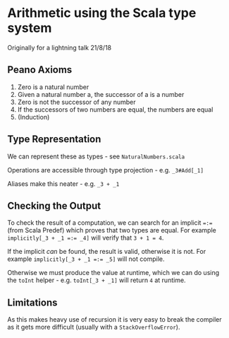# Arithmetic using the Scala type system

Originally for a lightning talk 21/8/18

## Peano Axioms

1. Zero is a natural number
2. Given a natural number a, the successor of a is a number
3. Zero is not the successor of any number
4. If the successors of two numbers are equal, the numbers are equal
5. (Induction)

## Type Representation

We can represent these as types - see `NaturalNumbers.scala`

Operations are accessible through type projection - e.g. `_3#Add[_1]`

Aliases make this neater - e.g. `_3 + _1`

## Checking the Output

To check the result of a computation, we can search for an implicit `=:=` (from Scala Predef) which proves that two types are equal.
For example `implicitly[_3 + _1 =:= _4]` will verify that `3 + 1 = 4`.

If the implicit _can_ be found, the result is valid, otherwise it is not. For example `implicitly[_3 + _1 =:= _5]` will not compile.

Otherwise we must produce the value at runtime, which we can do using the `toInt` helper - e.g. `toInt[_3 + _1]` will return `4` at runtime.

## Limitations

As this makes heavy use of recursion it is very easy to break the compiler as it gets more difficult (usually with a `StackOverflowError`).
